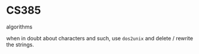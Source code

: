 # CS385

algorithms

when in doubt about characters and such, use `dos2unix` and delete / rewrite the strings.
